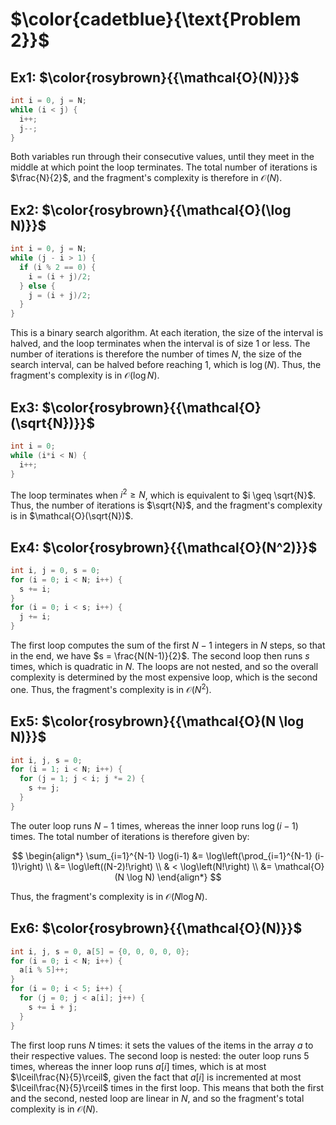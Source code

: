 # $\color{cadetblue}{\text{Problem 2}}$

## Ex1: $\color{rosybrown}{{\mathcal{O}(N)}}$

```c
int i = 0, j = N;
while (i < j) {
  i++;
  j--;
}
```

Both variables run through their consecutive values, until they meet in the middle at which point the loop terminates. The total number of iterations is $\frac{N}{2}$, and the fragment's complexity is therefore in $\mathcal{O}(N)$.

## Ex2: $\color{rosybrown}{{\mathcal{O}(\log N)}}$

```c
int i = 0, j = N;
while (j - i > 1) {
  if (i % 2 == 0) {
    i = (i + j)/2;
  } else {
    j = (i + j)/2;
  }
}
```

This is a binary search algorithm. At each iteration, the size of the interval is halved, and the loop terminates when the interval is of size $1$ or less. The number of iterations is therefore the number of times $N$, the size of the search interval, can be halved before reaching $1$, which is $\log(N)$. Thus, the fragment's complexity is in $\mathcal{O}(\log N)$.

## Ex3: $\color{rosybrown}{{\mathcal{O}(\sqrt{N})}}$

```c
int i = 0;
while (i*i < N) {
  i++;
}
```

The loop terminates when $i^2 \geq N$, which is equivalent to $i \geq \sqrt{N}$. Thus, the number of iterations is $\sqrt{N}$, and the fragment's complexity is in $\mathcal{O}(\sqrt{N})$.

## Ex4: $\color{rosybrown}{{\mathcal{O}(N^2)}}$

```c
int i, j = 0, s = 0;
for (i = 0; i < N; i++) {
  s += i;
}
for (i = 0; i < s; i++) {
  j += i;
}
```

The first loop computes the sum of the first $N - 1$ integers in $N$ steps, so that in the end, we have $s = \frac{N(N-1)}{2}$. The second loop then runs $s$ times, which is quadratic in $N$. The loops are not nested, and so the overall complexity is determined by the most expensive loop, which is the second one. Thus, the fragment's complexity is in $\mathcal{O}(N^2)$.

## Ex5: $\color{rosybrown}{{\mathcal{O}(N \log N)}}$

```c
int i, j, s = 0;
for (i = 1; i < N; i++) {
  for (j = 1; j < i; j *= 2) {
    s += j;
  }
}
```

The outer loop runs $N - 1$ times, whereas the inner loop runs $\log(i-1)$ times. The total number of iterations is therefore given by:

$$
\begin{align*}
\sum_{i=1}^{N-1} \log(i-1) &= \log\left(\prod_{i=1}^{N-1} (i-1)\right) \\
&= \log\left((N-2)!\right) \\
& < \log\left(N!\right) \\
&= \mathcal{O}(N \log N)
\end{align*}
$$

Thus, the fragment's complexity is in $\mathcal{O}(N \log N)$.

## Ex6: $\color{rosybrown}{{\mathcal{O}(N)}}$

```c
int i, j, s = 0, a[5] = {0, 0, 0, 0, 0};
for (i = 0; i < N; i++) {
  a[i % 5]++;
}
for (i = 0; i < 5; i++) {
  for (j = 0; j < a[i]; j++) {
    s += i + j;
  }
}
```

The first loop runs $N$ times: it sets the values of the items in the array $a$ to their respective values. The second loop is nested: the outer loop runs $5$ times, whereas the inner loop runs $a[i]$ times, which is at most $\lceil\frac{N}{5}\rceil$, given the fact that $a[i]$ is incremented at most $\lceil\frac{N}{5}\rceil$ times in the first loop. This means that both the first and the second, nested loop are linear in $N$, and so the fragment's total complexity is in $\mathcal{O}(N)$.
